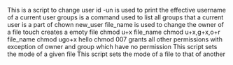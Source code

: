 This is a script to change user
id -un is used to print the effective username of a current user
 groups is a command used to list all groups that a current user is a part of
chown new_user file_name is used to change the owner of a file
touch creates a emoty file
chmod u+x file_name
chmod u+x,g+x,o+r file_name
chmod ugo+x hello
chmod 007 grants all other permissions with exception of owner and group which have no permission
This script sets the mode of a given file
This script sets the mode of a file to that of another

